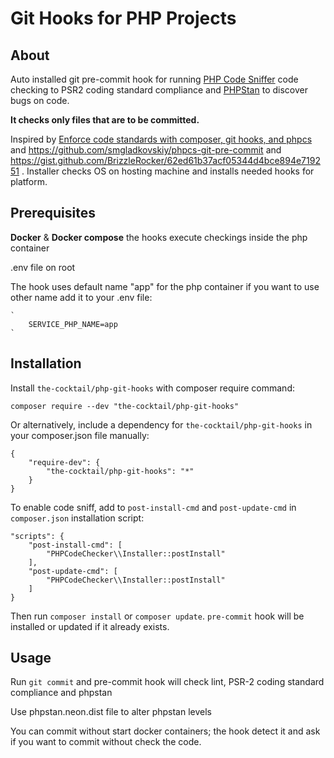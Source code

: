 # Git Hooks for PHP Projects 

## About

Auto installed git pre-commit hook for running [PHP Code Sniffer](https://github.com/squizlabs/PHP_CodeSniffer) 
code checking to PSR2 coding standard compliance and [PHPStan](https://github.com/phpstan/phpstan) to discover bugs on code. 

**It checks only files that are to be committed.**

Inspired by [Enforce code standards with composer, git hooks, and phpcs](http://tech.zumba.com/2014/04/14/control-code-quality/) and https://github.com/smgladkovskiy/phpcs-git-pre-commit and https://gist.github.com/BrizzleRocker/62ed61b37acf05344d4bce894e719251 . Installer checks OS on hosting machine and installs needed hooks for platform.

## Prerequisites

**Docker** & **Docker compose** the hooks execute checkings inside the php container

.env file on root 

The hook uses default name "app" for the php container if you want to use other name add it to your .env file:

    `
        SERVICE_PHP_NAME=app
    `

## Installation

Install `the-cocktail/php-git-hooks` with composer require command:

    composer require --dev "the-cocktail/php-git-hooks"

Or alternatively, include a dependency for `the-cocktail/php-git-hooks` in your composer.json file manually:

    {
        "require-dev": {
            "the-cocktail/php-git-hooks": "*"
        }
    }

To enable code sniff, аdd to `post-install-cmd` and `post-update-cmd` in `composer.json` installation script:

    "scripts": {
        "post-install-cmd": [
            "PHPCodeChecker\\Installer::postInstall"
        ],
        "post-update-cmd": [
            "PHPCodeChecker\\Installer::postInstall"
        ]
    }

Then run `composer install` or `composer update`. `pre-commit` hook will be installed or updated if it already exists.

## Usage

Run `git commit` and pre-commit hook will check lint, PSR-2 coding standard compliance and phpstan

Use phpstan.neon.dist file to alter phpstan levels

You can commit without start docker containers; the hook detect it and ask if you want to commit without check the code.


